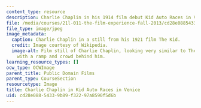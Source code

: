 ```yaml
---
content_type: resource
description: Charlie Chaplin in his 1914 film debut Kid Auto Races in Venice.
file: /media/courses/21l-011-the-film-experience-fall-2013/cd28e08854339b89f32297a8590f5d6b_chaplin2.jpg
file_type: image/jpeg
image_metadata:
  caption: Charlie Chaplin in a still from his 1921 film The Kid.
  credit: Image courtesy of Wikipedia.
  image-alt: Film still of Charlie Chaplin, looking very similar to The Tramp character,
    with a ramp and crowd behind him.
learning_resource_types: []
ocw_type: OCWImage
parent_title: Public Domain Films
parent_type: CourseSection
resourcetype: Image
title: Charlie Chaplin in Kid Auto Races in Venice
uid: cd28e088-5433-9b89-f322-97a8590f5d6b
---
```

